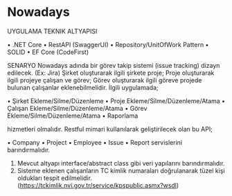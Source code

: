# Nowadays

UYGULAMA TEKNIK ALTYAPISI

• .NET Core
• RestAPI (SwaggerUI)
• Repository/UnitOfWork Pattern
• SOLID
• EF Core (CodeFirst)

SENARYO
Nowadays adında bir görev takip sistemi (issue tracking) dizayn edilecek. (Ex: Jira)
Şirket oluşturarak ilgili şirkete proje;
Proje oluşturarak ilgili projeye çalışan ve görev;
Görev oluşturarak ilgili göreve projede bulunan çalışanlar eklenebilmelidir.
İlgili uygulamada;

• Şirket Ekleme/Silme/Düzenleme
• Proje Ekleme/Silme/Düzenleme/Atama
• Çalışan Ekleme/Silme/Düzenleme/Atama
• Görev Ekleme/Silme/Düzenleme/Atama
• Raporlama

hizmetleri olmalıdır.
Restful mimari kullanılarak geliştirilecek olan bu API;

• Company
• Project
• Employee
• Issue
• Report
servislerini barındırmalıdır.

1. Mevcut altyapı interface/abstract class gibi veri yapılarını barındırmalıdır.
2. Sisteme eklenen çalışanların TC kimlik numaraları doğrulanarak tüzel kişi
oldukları tespit edilmelidir. (https://tckimlik.nvi.gov.tr/service/kpspublic.asmx?wsdl)
